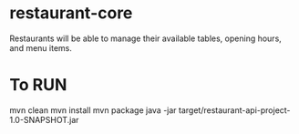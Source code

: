 # restaurant-core
 Restaurants will be able to manage their available tables, opening hours, and menu items.

# To RUN
mvn clean
mvn install
mvn package
java -jar target/restaurant-api-project-1.0-SNAPSHOT.jar